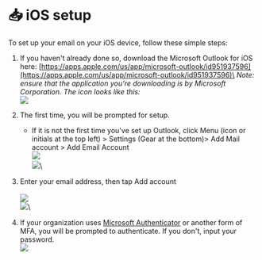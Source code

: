 # 📥 iOS setup

To set up your email on your iOS device, follow these simple steps:

1. If you haven't already done so, download the Microsoft Outlook for iOS here: [https://apps.apple.com/us/app/microsoft-outlook/id951937596](https://apps.apple.com/us/app/microsoft-outlook/id951937596)\
   _Note: ensure that the application you're downloading is by Microsoft Corporation. The icon looks like this:_ \
   ![](<../../../../../.gitbook/assets/image (3).png>)
2.  The first time, you will be prompted for setup.&#x20;

    * If it is not the first time you've set up Outlook, click Menu (icon or initials at the top left) > Settings (Gear at the bottom)> Add Mail account > Add Email Account\
      ![](<../../../../../.gitbook/assets/image (1) (1).png>)\
      ![](<../../../../../.gitbook/assets/image (2) (1).png>)\



3. Enter your email address, then tap Add account\
   \
   ![](<../../../../../.gitbook/assets/Image (1).jpg>)\
   ![](<../../../../../.gitbook/assets/Image (2).jpg>)\

4. If your organization uses [Microsoft Authenticator](../../../../etop-tools/office-365-guides/microsoft-authenticator.md) or another form of MFA, you will be prompted to authenticate. If you don't, input your password. \
   ![](<../../../../../.gitbook/assets/Image (3).jpg>)
